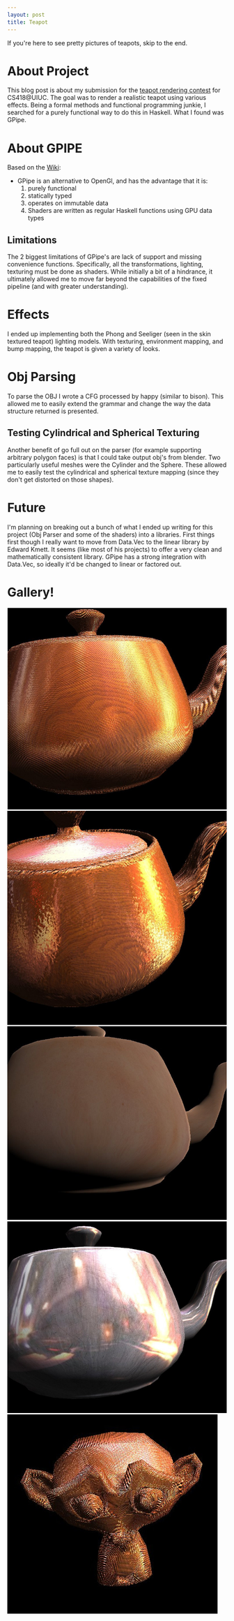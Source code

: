 ```yaml
---
layout: post
title: Teapot
---
```


If you're here to see pretty pictures of teapots, skip to the end.

# About Project #

This blog post is about my submission for the [teapot rendering contest](http://graphics.cs.illinois.edu/cs418/sp14/mp3) for CS418@UIUC.
The goal was to render a realistic teapot using various effects. Being a formal methods and functional programming junkie,
I searched for a purely functional way to do this in Haskell. What I found was GPipe.

# About GPIPE #

Based on the [Wiki](http://www.haskell.org/haskellwiki/GPipe):

- GPipe is an alternative to OpenGl, and has the advantage that it is:
    1. purely functional
    2. statically typed
    3. operates on immutable data
    4. Shaders are written as regular Haskell functions using GPU data types

## Limitations ##
The 2 biggest limitations of GPipe's are lack of support and missing convenience functions.
Specifically, all the transformations, lighting, texturing must be done as shaders. While initially a bit of a hindrance, it ultimately allowed me to move far beyond the capabilities of the fixed pipeline (and with greater understanding).

# Effects #
 I ended up implementing both the Phong and Seeliger (seen in the skin textured teapot) lighting models. With texturing, environment mapping, and bump mapping, the teapot is given a variety of looks.

# Obj Parsing #
To parse the OBJ I wrote a CFG processed by happy (similar to bison). This allowed me to easily extend the grammar and change the way the data structure returned is presented.
## Testing Cylindrical and Spherical Texturing ##
Another benefit of go full out on the parser (for example supporting arbitrary polygon faces) is that I could take output obj's from blender. Two particularly useful meshes were the Cylinder and the Sphere. These allowed me to easily test the cylindrical and spherical texture mapping (since they don't get distorted on those shapes).

# Future #
I'm planning on breaking out a bunch of what I ended up writing for this project (Obj Parser and some of the shaders) into a libraries. First things first though I really want to move from Data.Vec to the linear library by Edward Kmett. It seems (like most of his projects) to offer a very clean and mathematically consistent library. GPipe has a strong integration with Data.Vec, so ideally it'd be changed to linear or factored out.

# Gallery!
![](/images/teapot_bump1_wood.jpg)
![](/images/teapot_bump2_wood.jpg)
![](/images/teapot_skin.jpg)
![](/images/teapot_nobump_metal.jpg)
![](/images/monky_bump2_wood.jpg)
